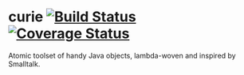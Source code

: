 # curie [![Build Status](https://travis-ci.com/armstnp/curie.svg?branch=master)](https://travis-ci.com/armstnp/curie) [![Coverage Status](https://coveralls.io/repos/github/armstnp/curie/badge.svg?branch=master)](https://coveralls.io/github/armstnp/curie?branch=master)
Atomic toolset of handy Java objects, lambda-woven and inspired by Smalltalk.
